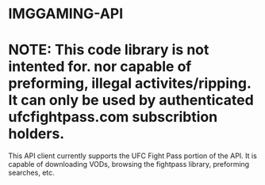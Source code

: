 # IMGGAMING-API
# NOTE: This code library is not intented for. nor capable of preforming, illegal activites/ripping. It can only be used by authenticated ufcfightpass.com subscribtion holders.

This API client currently supports the UFC Fight Pass portion of the API. It is capable of downloading VODs, browsing the fightpass library, preforming searches, etc. 
